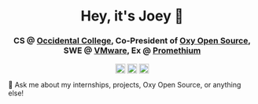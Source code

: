 <h1 align="center">Hey, it's Joey 👋</h1>
<h3 align="center">CS @ <a href=https://www.oxy.edu/ target="blank">Occidental College</a>, Co-President of <a href=https://oxyos.github.io/ target="blank">Oxy Open Source</a>, SWE @ <a href = "https://www.vmware.com/">VMware</a>, Ex @ <a href=https://www.pm61data.com/ target="blank">Promethium</a></h3>
<p align="center">
<a href=mailto:jrose2@oxy.edu target="blank"><img align="center" src=https://cdn.jsdelivr.net/npm/simple-icons@3.0.1/icons/gmail.svg alt="Email" height="20" width="20" /></a>
<a href=https://www.linkedin.com/in/joey-m-rose/ target="blank"><img align="center" src=https://cdn.jsdelivr.net/npm/simple-icons@3.0.1/icons/linkedin.svg alt="LinkedIn" height="20" width="20" /></a>
<a href=https://joeyrose.dev/ target="blank"><img align="center" src=https://cdn.jsdelivr.net/npm/simple-icons@3.0.1/icons/googlechrome.svg alt="Portfolio website" height="20" width="20" /></a>
</p>
<p>

💬 Ask me about my internships, projects, Oxy Open Source, or anything else!
</p>
